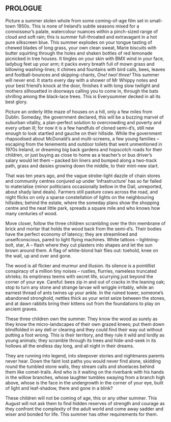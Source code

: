## PROLOGUE

Picture a summer stolen whole from some coming-of-age film set in small-town 1950s. This is none of Ireland’s subtle seasons mixed for a connoisseur’s palate, watercolour nuances within a pinch-sized range of cloud and soft rain; this is summer full-throated and extravagant in a hot pure silkscreen blue. This summer explodes on your tongue tasting of chewed blades of long grass, your own clean sweat, Marie biscuits with butter squirting through the holes and shaken bottles of red lemonade picnicked in tree houses. It tingles on your skin with BMX wind in your face, ladybug feet up your arm; it packs every breath full of mown grass and billowing washing-lines; it chimes and fountains with bird calls, bees, leaves and football-bounces and skipping-chants, _One! two! three!_ This summer will never end. It starts every day with a shower of Mr Whippy notes and your best friend’s knock at the door, finishes it with long slow twilight and mothers silhouetted in doorways calling you to come in, through the bats shrilling among the black-lace trees. This is Everysummer decked in all its best glory.

Picture an orderly little maze of houses on a hill, only a few miles from Dublin. Someday, the government declared, this will be a buzzing marvel of suburban vitality, a plan-perfect solution to overcrowding and poverty and every urban ill; for now it is a few handfuls of cloned semi-d’s, still new enough to look startled and gauche on their hillside. While the government rhapsodised about McDonald’s and multi-screens, a few young families – escaping from the tenements and outdoor toilets that went unmentioned in 1970s Ireland, or dreaming big back gardens and hopscotch roads for their children, or just buying as close to home as a teacher’s or bus driver’s salary would let them – packed bin liners and bumped along a two-track path, grass and daisies growing down the middle, to their mint-new start.

That was ten years ago, and the vague strobe-light dazzle of chain stores and community centres conjured up under ‘infrastructure’ has so far failed to materialise (minor politicians occasionally bellow in the Dail, unreported, about shady land deals). Farmers still pasture cows across the road, and night flicks on only a sparse constellation of lights on the neighbouring hillsides; behind the estate, where the someday plans show the shopping centre and the neat little park, spreads a square mile and who knows how many centuries of wood.

Move closer, follow the three children scrambling over the thin membrane of brick and mortar that holds the wood back from the semi-d’s. Their bodies have the perfect economy of latency; they are streamlined and unselfconscious, pared to light flying machines. White tattoos – lightning-bolt, star, A – flash where they cut plasters into shapes and let the sun brown around them. A flag of white-blond hair flies out: toehold, knee on the wall, up and over and gone.

The wood is all flicker and murmur and illusion. Its silence is a pointillist conspiracy of a million tiny noises – rustles, flurries, nameless truncated shrieks; its emptiness teems with secret life, scurrying just beyond the corner of your eye. Careful: bees zip in and out of cracks in the leaning oak; stop to turn any stone and strange larvae will wriggle irritably, while an earnest thread of ants twines up your ankle. In the ruined tower, someone’s abandoned stronghold, nettles thick as your wrist seize between the stones, and at dawn rabbits bring their kittens out from the foundations to play on ancient graves.

These three children own the summer. They know the wood as surely as they know the micro-landscapes of their own grazed knees; put them down blindfolded in any dell or clearing and they could find their way out without putting a foot wrong. This is their territory, and they rule it wild and lordly as young animals; they scramble through its trees and hide-and-seek in its hollows all the endless day long, and all night in their dreams.

They are running into legend, into sleepover stories and nightmares parents never hear. Down the faint lost paths you would never find alone, skidding round the tumbled stone walls, they stream calls and shoelaces behind them like comet-trails. And who is it waiting on the riverbank with his hands in the willow branches, whose laughter tumbles swaying from a branch high above, whose is the face in the undergrowth in the corner of your eye, built of light and leaf-shadow, there and gone in a blink?

These children will not be coming of age, this or any other summer. This August will not ask them to find hidden reserves of strength and courage as they confront the complexity of the adult world and come away sadder and wiser and bonded for life. This summer has other requirements for them.
